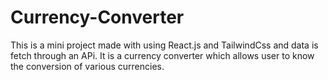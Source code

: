 # Currency-Converter
This is a mini project made with using React.js and TailwindCss and data is fetch through an APi. It is a currency converter which allows user to know the conversion of various currencies. 
